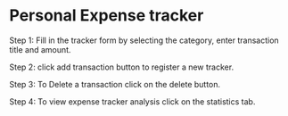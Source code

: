 # Personal Expense tracker

Step 1: Fill in the tracker form by selecting the category, enter transaction title and amount.


Step 2: click add transaction button to register a new tracker.


Step 3: To Delete a transaction click on the delete button.


Step 4: To view expense tracker analysis click on the statistics tab.